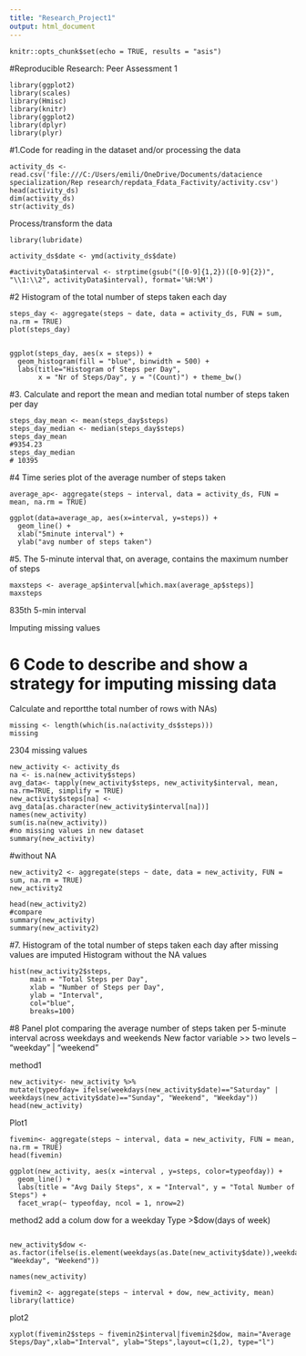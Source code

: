 ```yaml
---
title: "Research_Project1"
output: html_document
---
```


```{r}
knitr::opts_chunk$set(echo = TRUE, results = "asis")
```

#Reproducible Research: Peer Assessment 1
```{r}
library(ggplot2)
library(scales)
library(Hmisc)
library(knitr)
library(ggplot2)
library(dplyr)
library(plyr)
```




#1.Code for reading in the dataset and/or processing the data
```{r}
activity_ds <- read.csv('file:///C:/Users/emili/OneDrive/Documents/datacience specialization/Rep research/repdata_Fdata_Factivity/activity.csv')
head(activity_ds)
dim(activity_ds)
str(activity_ds)
```

Process/transform the data 
```{r}
library(lubridate)

activity_ds$date <- ymd(activity_ds$date)

#activityData$interval <- strptime(gsub("([0-9]{1,2})([0-9]{2})", "\\1:\\2", activityData$interval), format='%H:%M')
```


#2 Histogram of the total number of steps taken each day
```{r}
steps_day <- aggregate(steps ~ date, data = activity_ds, FUN = sum, na.rm = TRUE)
plot(steps_day)


ggplot(steps_day, aes(x = steps)) + 
  geom_histogram(fill = "blue", binwidth = 500) + 
  labs(title="Histogram of Steps per Day", 
       x = "Nr of Steps/Day", y = "(Count)") + theme_bw() 
```




#3. Calculate and report the mean and median total number of steps taken per day
```{r}
steps_day_mean <- mean(steps_day$steps)
steps_day_median <- median(steps_day$steps)
steps_day_mean
#9354.23
steps_day_median
# 10395
```



#4 Time series plot of the average number of steps taken

```{r}
average_ap<- aggregate(steps ~ interval, data = activity_ds, FUN = mean, na.rm = TRUE)

```

```{r}
ggplot(data=average_ap, aes(x=interval, y=steps)) +
  geom_line() +
  xlab("5minute interval") +
  ylab("avg number of steps taken") 
```



#5. The 5-minute interval that, on average, contains the maximum number of steps

```{r}
maxsteps <- average_ap$interval[which.max(average_ap$steps)]
maxsteps
```


835th 5-min interval


Imputing missing values
# 6 Code to describe and show a strategy for imputing missing data

Calculate and reportthe total number of rows with NAs)

```{r}
missing <- length(which(is.na(activity_ds$steps)))
missing
```

2304 missing values


```{r}
new_activity <- activity_ds
na <- is.na(new_activity$steps)
avg_data<- tapply(new_activity$steps, new_activity$interval, mean, na.rm=TRUE, simplify = TRUE)
new_activity$steps[na] <- avg_data[as.character(new_activity$interval[na])]
names(new_activity)
sum(is.na(new_activity))
#no missing values in new dataset
summary(new_activity)
```



#without NA
```{r}
new_activity2 <- aggregate(steps ~ date, data = new_activity, FUN = sum, na.rm = TRUE)
new_activity2
```



```{r}
head(new_activity2)
#compare
summary(new_activity)
summary(new_activity2)
```



#7. Histogram of the total number of steps taken each day after missing values are imputed
Histogram without the NA values
```{r}
hist(new_activity2$steps, 
     main = "Total Steps per Day", 
     xlab = "Number of Steps per Day", 
     ylab = "Interval",
     col="blue",
     breaks=100)
```



#8 Panel plot comparing the average number of steps taken per 5-minute interval across weekdays and weekends
New factor variable >> two levels – “weekday” | “weekend” 

method1
```{r}
new_activity<- new_activity %>%
mutate(typeofday= ifelse(weekdays(new_activity$date)=="Saturday" | weekdays(new_activity$date)=="Sunday", "Weekend", "Weekday"))
head(new_activity)

```


Plot1
```{r}
fivemin<- aggregate(steps ~ interval, data = new_activity, FUN = mean, na.rm = TRUE)
head(fivemin)
```



```{r}
ggplot(new_activity, aes(x =interval , y=steps, color=typeofday)) +
  geom_line() +
  labs(title = "Avg Daily Steps", x = "Interval", y = "Total Number of Steps") +
  facet_wrap(~ typeofday, ncol = 1, nrow=2)
```


method2
add a colum dow for a weekday Type >$dow(days of week)

```{r}

new_activity$dow <- as.factor(ifelse(is.element(weekdays(as.Date(new_activity$date)),weekdays), "Weekday", "Weekend"))

names(new_activity)
```

```{r}
fivemin2 <- aggregate(steps ~ interval + dow, new_activity, mean)
library(lattice)
```


plot2

```{r}
xyplot(fivemin2$steps ~ fivemin2$interval|fivemin2$dow, main="Average Steps/Day",xlab="Interval", ylab="Steps",layout=c(1,2), type="l")
```


